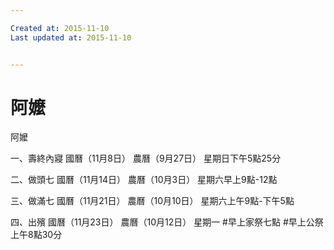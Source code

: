 ```yaml
---

Created at: 2015-11-10
Last updated at: 2015-11-10


---
```


# 阿嬤


阿嬤

一、壽終內寢
國曆（11月8日）
農曆（9月27日）
星期日下午5點25分

二、做頭七
國曆（11月14日）
農曆（10月3日）
星期六早上9點-12點

三、做滿七
國曆（11月21日）
農曆（10月10日）
星期六上午9點-下午5點

四、出殯
國曆（11月23日）
農曆（10月12日）
星期一
#早上家祭七點
#早上公祭上午8點30分

